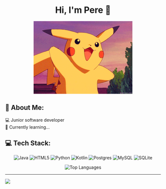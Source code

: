 <div align="center">
  
# Hi, I'm Pere 👋
![gif](https://github.com/pereprior/pereprior/blob/main/pikachu_saludo.gif)

</div>

## 💫 About Me:
💻 Junior software developer <br/>
🌱 Currently learning...<br/>

## 💻 Tech Stack:

<div align="center">
  
![Java](https://img.shields.io/badge/java-%23ED8B00.svg?style=for-the-badge&logo=openjdk&logoColor=white) ![HTML5](https://img.shields.io/badge/html5-%23E34F26.svg?style=for-the-badge&logo=html5&logoColor=white) ![Python](https://img.shields.io/badge/python-3670A0?style=for-the-badge&logo=python&logoColor=ffdd54) ![Kotlin](https://img.shields.io/badge/kotlin-%237F52FF.svg?style=for-the-badge&logo=kotlin&logoColor=white) ![Postgres](https://img.shields.io/badge/postgres-%23316192.svg?style=for-the-badge&logo=postgresql&logoColor=white) ![MySQL](https://img.shields.io/badge/mysql-%2300000f.svg?style=for-the-badge&logo=mysql&logoColor=white) ![SQLite](https://img.shields.io/badge/sqlite-%2307405e.svg?style=for-the-badge&logo=sqlite&logoColor=white)

![Top Languages](https://github-readme-stats.vercel.app/api/top-langs/?username=pereprior&theme=dark&hide_border=false&include_all_commits=false&count_private=false&layout=compact)

</div>

---

[![](https://visitcount.itsvg.in/api?id=pereprior&icon=0&color=0)](https://visitcount.itsvg.in)

<!-- Proudly created with GPRM ( https://gprm.itsvg.in ) -->

